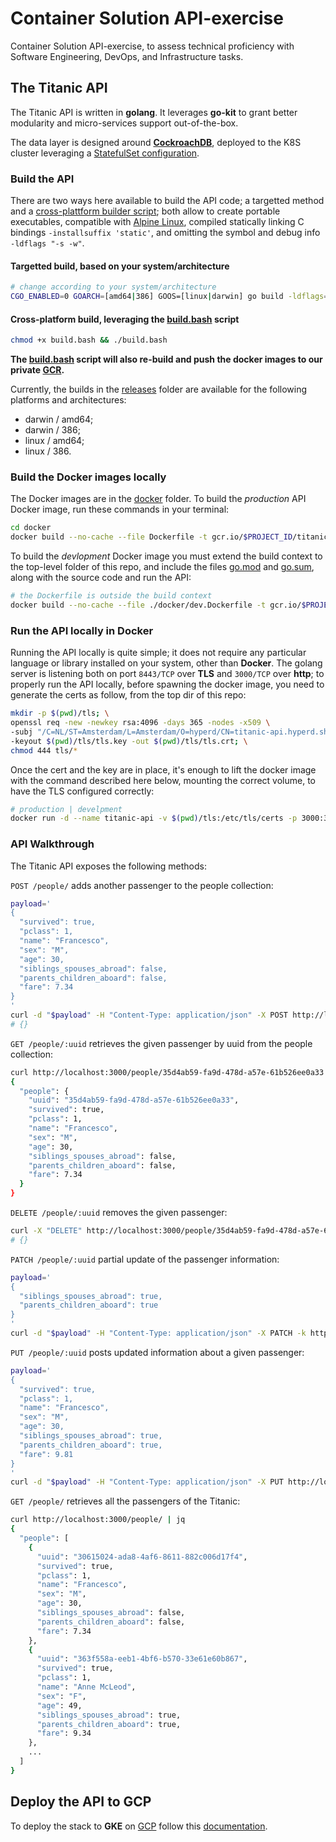 # Container Solution API-exercise

Container Solution API-exercise, to assess technical proficiency with Software Engineering, DevOps, and Infrastructure tasks.

## The Titanic API

The Titanic API is written in **golang**. It leverages **go-kit** to grant better modularity and micro-services support out-of-the-box.

The data layer is designed around [**CockroachDB**](https://www.cockroachlabs.com), deployed to the K8S cluster leveraging a [StatefulSet configuration](./deploy/k8s/cockroachdb/cockroachdb-statefulset-secure.yaml).

### Build the API

There are two ways here available to build the API code; a targetted method and a [cross-plattform builder script](./build); both allow to create portable executables, compatible with [Alpine Linux](https://www.alpinelinux.org/), compiled statically linking C bindings `-installsuffix 'static'`, and omitting the symbol and debug info `-ldflags "-s -w"`.

#### Targetted build, based on your system/architecture

```bash
# change according to your system/architecture
CGO_ENABLED=0 GOARCH=[amd64|386] GOOS=[linux|darwin] go build -ldflags="-w -s" -a -installsuffix 'static' -o titanic cmd/titanic/main.go
```

#### Cross-platform build, leveraging the [build.bash](./build.bash) script

```bash
chmod +x build.bash && ./build.bash
```

**The [build.bash](./build.bash) script will also re-build and push the docker images to our private [GCR](https://cloud.google.com/container-registry/).**

Currently, the builds in the [releases](./releases) folder are available for the following platforms and architectures:

- darwin / amd64;
- darwin / 386;
- linux / amd64;
- linux / 386.

### Build the Docker images locally

The Docker images are in the [docker](./docker) folder.
To build the *production* API Docker image, run these commands in your terminal:

```bash
cd docker
docker build --no-cache --file Dockerfile -t gcr.io/$PROJECT_ID/titanic-api:latest .
```

To build the *devlopment* Docker image you must extend the build context to the top-level folder of this repo, and include the files [go.mod](./go.mod) and [go.sum](./go.sum), along with the source code and run the API:

```bash
# the Dockerfile is outside the build context
docker build --no-cache --file ./docker/dev.Dockerfile -t gcr.io/$PROJECT_ID/titanic-api:dev .
```

### Run the API locally in Docker

Running the API locally is quite simple; it does not require any particular language or library installed on your system, other than **Docker**.
The golang server is listening both on port `8443/TCP` over **TLS** and `3000/TCP` over **http**; to properly run the API locally, before spawning the docker image, you need to generate the certs as follow, from the top dir of this repo:

```bash
mkdir -p $(pwd)/tls; \
openssl req -new -newkey rsa:4096 -days 365 -nodes -x509 \
-subj "/C=NL/ST=Amsterdam/L=Amsterdam/O=hyperd/CN=titanic-api.hyperd.sh" \
-keyout $(pwd)/tls/tls.key -out $(pwd)/tls/tls.crt; \
chmod 444 tls/*
```

Once the cert and the key are in place, it's enough to lift the docker image with the command described here below, mounting the correct volume, to have the TLS configured correctly:

```bash
# production | develpment
docker run -d --name titanic-api -v $(pwd)/tls:/etc/tls/certs -p 3000:3000 -p 8443:8443  gcr.io/$PROJECT_ID/titanic-api:[latest|dev]
```

### API Walkthrough

The Titanic API exposes the following methods:

`POST /people/` adds another passenger to the people collection:

```bash
payload='
{
  "survived": true,
  "pclass": 1,
  "name": "Francesco",
  "sex": "M",
  "age": 30,
  "siblings_spouses_abroad": false,
  "parents_children_aboard": false,
  "fare": 7.34
}
'
curl -d "$payload" -H "Content-Type: application/json" -X POST http://localhost:3000/people/
# {}
```

`GET /people/:uuid` retrieves the given passenger by uuid from the people collection:

```bash
curl http://localhost:3000/people/35d4ab59-fa9d-478d-a57e-61b526ee0a33 | jq
{
  "people": {
    "uuid": "35d4ab59-fa9d-478d-a57e-61b526ee0a33",
    "survived": true,
    "pclass": 1,
    "name": "Francesco",
    "sex": "M",
    "age": 30,
    "siblings_spouses_abroad": false,
    "parents_children_aboard": false,
    "fare": 7.34
  }
}
```

`DELETE /people/:uuid` removes the given passenger:

```bash
curl -X "DELETE" http://localhost:3000/people/35d4ab59-fa9d-478d-a57e-61b526ee0a33
# {}
```

`PATCH /people/:uuid` partial update of the passenger information:

```bash
payload='
{
  "siblings_spouses_abroad": true,
  "parents_children_aboard": true
}
'
curl -d "$payload" -H "Content-Type: application/json" -X PATCH -k http://localhost/people/35d4ab59-fa9d-478d-a57e-61b526ee0a33
```

`PUT /people/:uuid` posts updated information about a given passenger:

```bash
payload='
{
  "survived": true,
  "pclass": 1,
  "name": "Francesco",
  "sex": "M",
  "age": 30,
  "siblings_spouses_abroad": true,
  "parents_children_aboard": true,
  "fare": 9.81
}
'
curl -d "$payload" -H "Content-Type: application/json" -X PUT http://localhost:3000/people/35d4ab59-fa9d-478d-a57e-61b526ee0a33
```

`GET /people/` retrieves all the passengers of the Titanic:

```bash
curl http://localhost:3000/people/ | jq
{
  "people": [
    {
      "uuid": "30615024-ada8-4af6-8611-882c006d17f4",
      "survived": true,
      "pclass": 1,
      "name": "Francesco",
      "sex": "M",
      "age": 30,
      "siblings_spouses_abroad": false,
      "parents_children_aboard": false,
      "fare": 7.34
    },
    {
      "uuid": "363f558a-eeb1-4bf6-b570-33e61e60b867",
      "survived": true,
      "pclass": 1,
      "name": "Anne McLeod",
      "sex": "F",
      "age": 49,
      "siblings_spouses_abroad": true,
      "parents_children_aboard": true,
      "fare": 9.34
    },
    ...
  ]
}
```

## Deploy the API to GCP

To deploy the stack to **GKE** on [GCP](https://cloud.google.com) follow this [documentation](./deploy/README.md).
